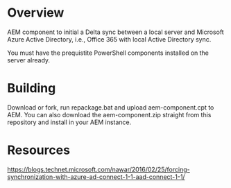 # Overview #
AEM component to initial a Delta sync between a local server and Microsoft Azure Active Directory, i.e., Office 365 with local Active Directory sync.

You must have the prequistite PowerShell components installed on the server already.

# Building #
Download or fork, run repackage.bat and upload aem-component.cpt to AEM. You can also download the aem-component.zip straight from this repository and install in your AEM instance.

# Resources #
https://blogs.technet.microsoft.com/nawar/2016/02/25/forcing-synchronization-with-azure-ad-connect-1-1-aad-connect-1-1/